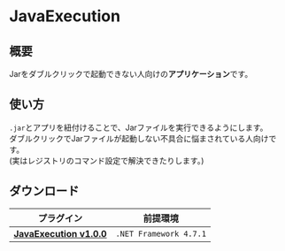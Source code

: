 JavaExecution
==========

概要
-----------
Jarをダブルクリックで起動できない人向けの**アプリケーション**です。  

使い方
-----------
`.jar`とアプリを紐付けることで、Jarファイルを実行できるようにします。  
ダブルクリックでJarファイルが起動しない不具合に悩まされている人向けです。  
(実はレジストリのコマンド設定で解決できたりします。)  

ダウンロード
-----------
| プラグイン | 前提環境 |
|:---:|:---:|
| [**JavaExecution v1.0.0**](https://github.com/yuttyann/FileArchive/raw/main/JavaExecution/exe/1.0.0/JavaExecution%20v1.0.0.exe) | `.NET Framework 4.7.1` |